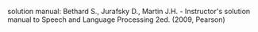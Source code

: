 solution manual: Bethard S., Jurafsky D., Martin J.H. - Instructor's solution manual to Speech and Language Processing 2ed. (2009, Pearson)
